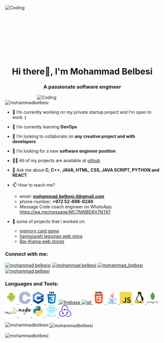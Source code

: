 <img align="right" alt="Coding" width="1000" height="200" src="https://media.tenor.com/K-TnZmD84qYAAAAC/coding.gif">
<h1 align="center">Hi there👋, I'm Mohammad Belbesi</h1>
<h3 align="center">A passionate software engineer</h3>
<img align="right" alt="Coding" width="400" src="https://cdn.dribbble.com/users/1162077/screenshots/3848914/programmer.gif">
<p align="left"> <img src="https://komarev.com/ghpvc/?username=mohammadbelbesi&label=Profile%20views&color=0e75b6&style=flat" alt="mohammadbelbesi" /> </p>

- 🔭 I’m currently working on my private startup project and I'm open to work :)

- 🌱 I’m currently learning **DevOps**

- 👯 I’m looking to collaborate on **any creative project and with developers**

- 🤝 I’m looking for a new **software engineer position**

- 👨‍💻 All of my projects are available at [github](https://github.com/mohammadBelbesi)

- 💬 Ask me about **C, C++, JAVA, HTML, CSS, JAVA SCRIPT, PYTHON and REACT**

- 📫 How to reach me?
  -  email: **mohammad.belbesi.il@gmail.com**
  -  phone-number: **+972 52-698-0249**
  -  Message Code coach engineer on WhatsApp: https://wa.me/message/MC7NWBD6V7NTK1

- 📄 some of projects that i worked on:
  -  [memory card game](https://my-memory-card-game.web.app/)
  -  [hamezaveh legumes web store](https://hamzeveh.firebaseapp.com/)
  -  [Bar-Kiama web stores](https://shops-d83a2.web.app)

<h3 align="left">Connect with me:</h3>
<p align="left">
<a href="https://www.linkedin.com/in/mohammad-belbeisi-8694b7208/" target="blank"><img align="center" src="https://raw.githubusercontent.com/rahuldkjain/github-profile-readme-generator/master/src/images/icons/Social/linked-in-alt.svg" alt="mohammad belbeisi" height="30" width="40" /></a>
<a href="https://www.facebook.com/mohammad.belbesi/" target="blank"><img align="center" src="https://raw.githubusercontent.com/rahuldkjain/github-profile-readme-generator/master/src/images/icons/Social/facebook.svg" alt="mohammad belbesi" height="30" width="40" /></a>
<a href="https://instagram.com/mohammad_belbesi" target="blank"><img align="center" src="https://raw.githubusercontent.com/rahuldkjain/github-profile-readme-generator/master/src/images/icons/Social/instagram.svg" alt="mohammad_belbesi" height="30" width="40" /></a>
<a href="https://leetcode.com/u/belbesi/" target="blank"><img align="center" src="https://raw.githubusercontent.com/rahuldkjain/github-profile-readme-generator/master/src/images/icons/Social/leet-code.svg" alt="mohammad belbesi" height="30" width="40" /></a>
</p>

<h3 align="left">Languages and Tools:</h3>
<p align="left"> <a href="https://developer.android.com" target="_blank" rel="noreferrer"> <img src="https://raw.githubusercontent.com/devicons/devicon/master/icons/android/android-original-wordmark.svg" alt="android" width="40" height="40"/> </a> <a href="https://www.cprogramming.com/" target="_blank" rel="noreferrer"> <img src="https://raw.githubusercontent.com/devicons/devicon/master/icons/c/c-original.svg" alt="c" width="40" height="40"/> </a> <a href="https://www.w3schools.com/cpp/" target="_blank" rel="noreferrer"> <img src="https://raw.githubusercontent.com/devicons/devicon/master/icons/cplusplus/cplusplus-original.svg" alt="cplusplus" width="40" height="40"/> </a> <a href="https://www.w3schools.com/css/" target="_blank" rel="noreferrer"> <img src="https://raw.githubusercontent.com/devicons/devicon/master/icons/css3/css3-original-wordmark.svg" alt="css3" width="40" height="40"/> </a> <a href="https://firebase.google.com/" target="_blank" rel="noreferrer"> <img src="https://www.vectorlogo.zone/logos/firebase/firebase-icon.svg" alt="firebase" width="40" height="40"/> </a> <a href="https://git-scm.com/" target="_blank" rel="noreferrer"> <img src="https://www.vectorlogo.zone/logos/git-scm/git-scm-icon.svg" alt="git" width="40" height="40"/> </a> <a href="https://www.w3.org/html/" target="_blank" rel="noreferrer"> <img src="https://raw.githubusercontent.com/devicons/devicon/master/icons/html5/html5-original-wordmark.svg" alt="html5" width="40" height="40"/> </a> <a href="https://www.java.com" target="_blank" rel="noreferrer"> <img src="https://raw.githubusercontent.com/devicons/devicon/master/icons/java/java-original.svg" alt="java" width="40" height="40"/> </a> <a href="https://developer.mozilla.org/en-US/docs/Web/JavaScript" target="_blank" rel="noreferrer"> <img src="https://raw.githubusercontent.com/devicons/devicon/master/icons/javascript/javascript-original.svg" alt="javascript" width="40" height="40"/> </a> <a href="https://www.linux.org/" target="_blank" rel="noreferrer"> <img src="https://raw.githubusercontent.com/devicons/devicon/master/icons/linux/linux-original.svg" alt="linux" width="40" height="40"/> </a> <a href="https://www.mongodb.com/" target="_blank" rel="noreferrer"> <img src="https://raw.githubusercontent.com/devicons/devicon/master/icons/mongodb/mongodb-original-wordmark.svg" alt="mongodb" width="40" height="40"/> </a> <a href="https://www.mysql.com/" target="_blank" rel="noreferrer"> <img src="https://raw.githubusercontent.com/devicons/devicon/master/icons/mysql/mysql-original-wordmark.svg" alt="mysql" width="40" height="40"/> </a> <a href="https://nodejs.org" target="_blank" rel="noreferrer"> <img src="https://raw.githubusercontent.com/devicons/devicon/master/icons/nodejs/nodejs-original-wordmark.svg" alt="nodejs" width="40" height="40"/> </a> <a href="https://www.python.org" target="_blank" rel="noreferrer"> <img src="https://raw.githubusercontent.com/devicons/devicon/master/icons/python/python-original.svg" alt="python" width="40" height="40"/> </a> <a href="https://reactjs.org/" target="_blank" rel="noreferrer"> <img src="https://raw.githubusercontent.com/devicons/devicon/master/icons/react/react-original-wordmark.svg" alt="react" width="40" height="40"/> </a> <a href="https://redux.js.org" target="_blank" rel="noreferrer"> <img src="https://raw.githubusercontent.com/devicons/devicon/master/icons/redux/redux-original.svg" alt="redux" width="40" height="40"/> </a> </p>

<p><img align="left" src="https://github-readme-stats.vercel.app/api/top-langs?username=mohammadbelbesi&show_icons=true&locale=en&layout=compact" alt="mohammadbelbesi" /></p>

<p>&nbsp;<img align="center" src="https://github-readme-stats.vercel.app/api?username=mohammadbelbesi&show_icons=true&locale=en" alt="mohammadbelbesi" /></p>

<p><img align="center" src="https://github-readme-streak-stats.herokuapp.com/?user=mohammadbelbesi&" alt="mohammadbelbesi" /></p>
